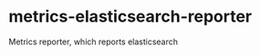 metrics-elasticsearch-reporter
==============================

Metrics reporter, which reports elasticsearch
